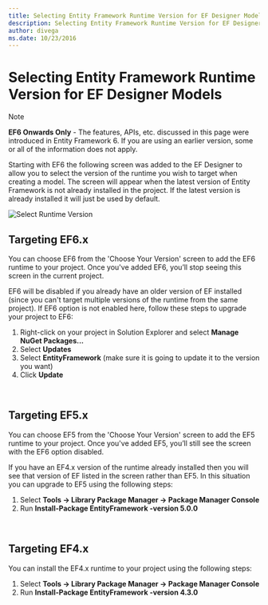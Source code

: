 ```yaml
---
title: Selecting Entity Framework Runtime Version for EF Designer Models - EF6
description: Selecting Entity Framework Runtime Version for EF Designer Models in Entity Framework 6
author: divega
ms.date: 10/23/2016
---
```

# Selecting Entity Framework Runtime Version for EF Designer Models
> [!NOTE]
> **EF6 Onwards Only** - The features, APIs, etc. discussed in this page were introduced in Entity Framework 6. If you are using an earlier version, some or all of the information does not apply.

Starting with EF6 the following screen was added to the EF Designer to allow you to select the version of the runtime you wish to target when creating a model. The screen will appear when the latest version of Entity Framework is not already installed in the project. If the latest version is already installed it will just be used by default.

![Select Runtime Version](~/ef6/media/screen.png)

## Targeting EF6.x

You can choose EF6 from the 'Choose Your Version' screen to add the EF6 runtime to your project. Once you've added EF6, you’ll stop seeing this screen in the current project.

EF6 will be disabled if you already have an older version of EF installed (since you can't target multiple versions of the runtime from the same project). If EF6 option is not enabled here, follow these steps to upgrade your project to EF6:

1.  Right-click on your project in Solution Explorer and select **Manage NuGet Packages...**
2.  Select **Updates**
3.  Select **EntityFramework** (make sure it is going to update it to the version you want)
4.  Click **Update**

 

## Targeting EF5.x

You can choose EF5 from the 'Choose Your Version' screen to add the EF5 runtime to your project. Once you've added EF5, you’ll still see the screen with the EF6 option disabled.

If you have an EF4.x version of the runtime already installed then you will see that version of EF listed in the screen rather than EF5. In this situation you can upgrade to EF5 using the following steps:

1.  Select **Tools -&gt; Library Package Manager -&gt; Package Manager Console**
2.  Run **Install-Package EntityFramework -version 5.0.0**

 

## Targeting EF4.x

You can install the EF4.x runtime to your project using the following steps:

1.  Select **Tools -&gt; Library Package Manager -&gt; Package Manager Console**
2.  Run **Install-Package EntityFramework -version 4.3.0**

